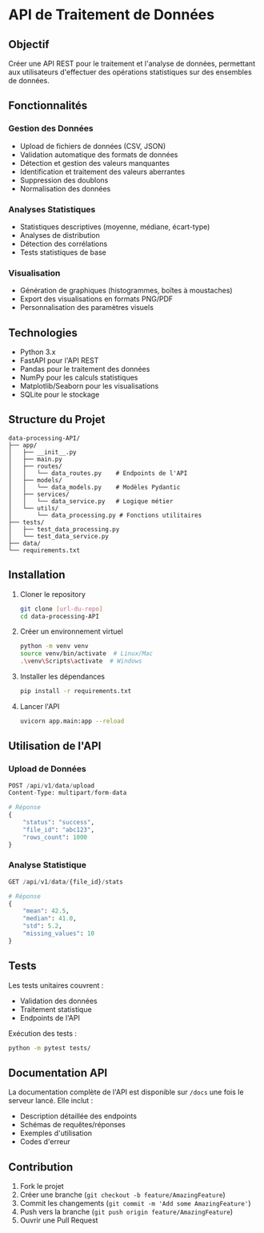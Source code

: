 # API de Traitement de Données

## Objectif
Créer une API REST pour le traitement et l'analyse de données, permettant aux utilisateurs d'effectuer des opérations statistiques sur des ensembles de données.

## Fonctionnalités

### Gestion des Données
- Upload de fichiers de données (CSV, JSON)
- Validation automatique des formats de données
- Détection et gestion des valeurs manquantes
- Identification et traitement des valeurs aberrantes
- Suppression des doublons
- Normalisation des données

### Analyses Statistiques
- Statistiques descriptives (moyenne, médiane, écart-type)
- Analyses de distribution
- Détection des corrélations
- Tests statistiques de base

### Visualisation
- Génération de graphiques (histogrammes, boîtes à moustaches)
- Export des visualisations en formats PNG/PDF
- Personnalisation des paramètres visuels

## Technologies
- Python 3.x
- FastAPI pour l'API REST
- Pandas pour le traitement des données
- NumPy pour les calculs statistiques
- Matplotlib/Seaborn pour les visualisations
- SQLite pour le stockage

## Structure du Projet
```
data-processing-API/
├── app/
│   ├── __init__.py
│   ├── main.py
│   ├── routes/
│   │   └── data_routes.py    # Endpoints de l'API
│   ├── models/
│   │   └── data_models.py    # Modèles Pydantic
│   ├── services/
│   │   └── data_service.py   # Logique métier
│   └── utils/
│       └── data_processing.py # Fonctions utilitaires
├── tests/
│   ├── test_data_processing.py
│   └── test_data_service.py
├── data/
└── requirements.txt
```

## Installation
1. Cloner le repository
   ```bash
   git clone [url-du-repo]
   cd data-processing-API
   ```

2. Créer un environnement virtuel
   ```bash
   python -m venv venv
   source venv/bin/activate  # Linux/Mac
   .\venv\Scripts\activate  # Windows
   ```

3. Installer les dépendances
   ```bash
   pip install -r requirements.txt
   ```

4. Lancer l'API
   ```bash
   uvicorn app.main:app --reload
   ```

## Utilisation de l'API

### Upload de Données
```python
POST /api/v1/data/upload
Content-Type: multipart/form-data

# Réponse
{
    "status": "success",
    "file_id": "abc123",
    "rows_count": 1000
}
```

### Analyse Statistique
```python
GET /api/v1/data/{file_id}/stats

# Réponse
{
    "mean": 42.5,
    "median": 41.0,
    "std": 5.2,
    "missing_values": 10
}
```

## Tests
Les tests unitaires couvrent :
- Validation des données
- Traitement statistique
- Endpoints de l'API

Exécution des tests :
```bash
python -m pytest tests/
```

## Documentation API
La documentation complète de l'API est disponible sur `/docs` une fois le serveur lancé.
Elle inclut :
- Description détaillée des endpoints
- Schémas de requêtes/réponses
- Exemples d'utilisation
- Codes d'erreur

## Contribution
1. Fork le projet
2. Créer une branche (`git checkout -b feature/AmazingFeature`)
3. Commit les changements (`git commit -m 'Add some AmazingFeature'`)
4. Push vers la branche (`git push origin feature/AmazingFeature`)
5. Ouvrir une Pull Request